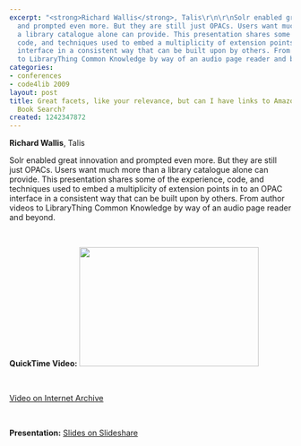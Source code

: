 ```yaml
---
excerpt: "<strong>Richard Wallis</strong>, Talis\r\n\r\nSolr enabled great innovation
  and prompted even more. But they are still just OPACs. Users want much more than
  a library catalogue alone can provide. This presentation shares some of the experience,
  code, and techniques used to embed a multiplicity of extension points in to an OPAC
  interface in a consistent way that can be built upon by others. From author videos
  to LibraryThing Common Knowledge by way of an audio page reader and beyond.\r\n<p>&nbsp;</p>"
categories:
- conferences
- code4lib 2009
layout: post
title: Great facets, like your relevance, but can I have links to Amazon and Google
  Book Search?
created: 1242347872
---
```

<strong>Richard Wallis</strong>, Talis

Solr enabled great innovation and prompted even more. But they are still just OPACs. Users want much more than a library catalogue alone can provide. This presentation shares some of the experience, code, and techniques used to embed a multiplicity of extension points in to an OPAC interface in a consistent way that can be built upon by others. From author videos to LibraryThing Common Knowledge by way of an audio page reader and beyond.
<p>&nbsp;</p>
<strong>QuickTime Video:</strong>
<a href="http://dl.lib.brown.edu/code4lib/wallis.html" target="_blank">
<img src="http://dl.lib.brown.edu/code4lib//21_wallis.jpg" border="0" width="320" height="213"></a>

<p>&nbsp;</p>

<a href="http://www.archive.org/details/Code4lib2009GreatFacetsLikeYourRelevanceButCanIHaveLinksTo">Video on Internet Archive</a>

<p>&nbsp;</p>

<strong>Presentation:</strong>
<a href="http://www.slideshare.net/rjw/squeezing-more-from-the-opac" target="_blank">Slides on Slideshare</a>


